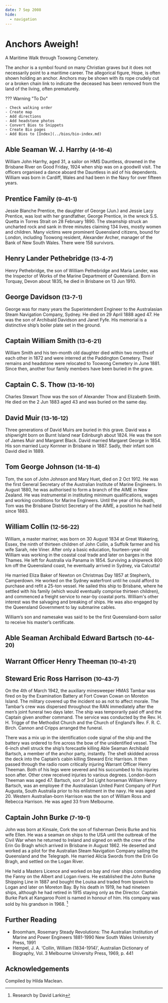 ```yaml
---
date: 7 Sep 2008
hide:
  - navigation
---
```


# Anchors Aweigh! 

A Maritime Walk through Toowong Cemetery. 

The anchor is a symbol found on many Christian graves but it does not necessarily point to a maritime career. The allegorical figure, Hope, is often shown holding an anchor. Anchors may be shown with its rope crudely cut or a broken chain link to indicate the deceased has been removed from the land of the living, often prematurely.


??? Warning "To Do" 

    - Check walking order
    - Create map
    - Add directions
    - Add headstone photos
    - Convert Bios to Snippets
    - Create Bio pages
    - Add Bios to [Index](../bios/bio-index.md)

## Able Seaman W. J. Harrhy <small>(4-16-4)</small>

William John Harrhy, aged 31, a sailor on HMS Dauntless, drowned in the Brisbane River on Good Friday, 1924 when ship was on a goodwill visit. The officers organised a dance aboard the Dauntless in aid of his dependents. William was born in Cardiff, Wales and had been in the Navy for over fifteen years.

## Prentice Family <small>(9-41-1)</small>

Jessie Blanche Prentice, the daughter of George (Jun.) and Jessie Lacy Prentice, was lost with her grandfather, George Prentice, in the wreck S.S. Quetta in Torres Strait on 28 February 1890. The steamship struck an uncharted rock and sank in three minutes claiming 134 lives, mostly women and children. Many victims were prominent Queensland citizens, bound for London, including Toowong resident, Alexander Archer, manager of the Bank of New South Wales. There were 158 survivors.

## Henry Lander Pethebridge <small>(13-4-7)</small>

Henry Pethebridge, the son of William Pethebridge and Maria Lander, was the Inspector of Works of the Marine Department of Queensland. Born in Torquay, Devon about 1835, he died in Brisbane on 13 Jun 1910.

## George Davidson <small>(13-7-1)</small>

George was for many years the Superintendent Engineer to the Australasian Steam Navigation Company, Sydney. He died on 29 April 1888 aged 47. He was the son of Archibald Davidson and Janet Fyfe. His memorial is a distinctive ship’s boiler plate set in the ground.

## Captain William Smith <small>(13-6-21)</small>

William Smith and his ten-month old daughter died within two months of each other in 1872 and were interred at the Paddington Cemetery. Their remains and headstone were relocated to Toowong Cemetery in June 1881. Since then, another four family members have been buried in the grave.

## Captain C. S. Thow <small>(13-16-10)</small>

Charles Stewart Thow was the son of Alexander Thow and Elizabeth Smith. He died on the 2 Jun 1883 aged 43 and was buried on the same day.

## David Muir <small>(13-16-12)</small>

Three generations of David Muirs are buried in this grave. David was a shipwright born on Burnt Island near Edinburgh about 1824. He was the son of James Muir and Margaret Black. David married Margaret George in 1854. His son married Lucy Kornner in Brisbane in 1887. Sadly, their infant son David died in 1889.

## Tom George Johnson <small>(14-18-4)</small>

Tom, the son of John Johnson and Mary Huet, died on 2 Oct 1912. He was the first General Secretary of the Australian Institute of Marine Engineers. In August 1880, he was authorised to form a branch of the AIME in New Zealand. He was instrumental in instituting minimum qualifications, wages and working conditions for Marine Engineers. Until the year of his death, Tom was the Brisbane District Secretary of the AIME, a position he had held since 1883.

## William Collin <small>(12-56-22)</small>

William, a master mariner, was born on 30 August 1834 at Great Wakering, Essex, the ninth of thirteen children of John Collin, a Suffolk farmer and his wife Sarah, née Viner. After only a basic education, fourteen-year-old William was working in the coastal coal trade and later on barges in the Thames. He left for Australia via Panama in 1854. Surviving a shipwreck 800 km off the Queensland coast, he eventually arrived in Sydney, via Calcutta! 

He married Eliza Baker of Newton on Christmas Day 1857 at Stephen’s, Camperdown. He worked on the Sydney waterfront until he could afford to purchase and refit a 25-ton vessel. He sailed this ship to Brisbane, where he settled with his family (which would eventually comprise thirteen children), and commenced a freight service to near-by coastal ports. William's other interest was the salvaging and breaking of ships. He was also engaged by the Queensland Government to lay submarine cables. 

William’s son and namesake was said to be the first Queensland-born sailor to receive his master’s certificate.

## Able Seaman Archibald Edward Bartsch <small>(10-44-20)</small>
## Warrant Officer Henry Theeman <small>(10-41-21)</small>
## Steward Eric Ross Harrison <small>(10-43-7)</small>

On the 4th of March 1942, the auxiliary minesweeper HMAS Tambar was fired on by the Examination Battery at Fort Cowan Cowan on Moreton Island. The military covered up the incident so as not to affect morale. The Tambar’s crew was dispersed throughout the RAN immediately after the men’s joint funeral two days later. The ship was temporarily paid off and the Captain given another command. The service was conducted by the Rev. H. H. Trigge of the Methodist Church and the Church of England’s Rev. F. R. C. Birch. Cannon and Cripps arranged the funeral.

There was a mix up in the identification code signal of the ship and the battery was ordered to fire across the bow of the unidentified vessel. The 6-inch shell struck the ship’s forecastle killing Able Seaman Archibald Bartsch, a member of the anchor party, instantly. The shell skidded across the deck into the Captain’s cabin killing Steward Eric Harrison. It then passed through the radio room critically injuring Warrant Officer Henry Theeman. Both of his legs were severed and his succumbed to his injuries soon after. Other crew received injuries to various degrees. London-born Theeman was aged 47. Bartsch, son of 3rd Light horseman William Henry Bartsch, was an employee if the Australasian United Paint Company of Port Augusta, South Australia prior to his enlistment in the navy. He was aged 20. Western Australian-born Harrison was the son of William Ross and Rebecca Harrison. He was aged 33 from Melbourne.

## Captain John Burke <small>(7-19-1)</small>

John was born at Kinsale, Cork the son of fisherman Denis Burke and his wife Ellen. He was a seaman on ships to the USA until the outbreak of the Civil War when he returned to Ireland and signed on with the crew of the Erin Go Bragh which arrived in Brisbane in August 1862. He deserted and worked as a pilot for the Australian Steam Navigation Company sailing the Queensland and the Telegraph. He married Alicia Swords from the Erin Go Bragh, and settled on the Logan River. 

He held a Masters Licence and worked on bay and river ships commanding the Fanny on the Albert and Logan rivers. He established the John Burke Shipping Line in 1887 and bought the Louisa and traded from Ipswich to Logan and later on Moreton Bay. By his death in 1919, he had nineteen ships, although he had retired in 1915 staying only as the Director. Captain Burke Park at Kangaroo Point is named in honour of him. His company was sold by his grandson in 1968. [^1]

## Further Reading 

- Broomham, Rosemary Steady Revolutions: The Australian Institution of Marine and Power Engineers 1881-1990 New South Wales University Press, 1991
- Hempel, J. A. ‘Collin, William (1834-1914)’, Australian Dictionary of Biography, Vol. 3 Melbourne University Press, 1969, p. 441

## Acknowledgements

Compiled by Hilda Maclean. 

[^1]: Research by David Larkin
